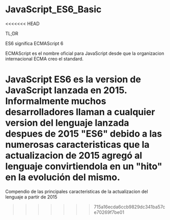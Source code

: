 # JavaScript_ES6_Basic
<<<<<<< HEAD

TL;DR

ES6 significa ECMAScript 6

ECMAScript es el nombre oficial para JavaScript desde que la organizacion internacional ECMA creo el standard.

JavaScript ES6 es la version de JavaScript lanzada en 2015. Informalmente muchos desarrolladores llaman a cualquier version del lenguaje lanzada despues de 2015 "ES6" debido a las numerosas caracteristicas que la actualizacion de 2015 agregó al lenguaje convirtiendola en un "hito" en la evolución del mismo.
=======
Compendio de las principales caracteristicas de la actualizacion del lenguaje a partir de 2015
>>>>>>> 715a16ecda6ccb9829dc341ba57ce70269f7be01
